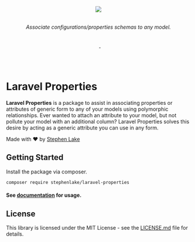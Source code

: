 <h6 align="center">
    <img src="https://raw.githubusercontent.com/stephenlake/laravel-properties/master/docs/assets/laravel-properties-banner.png"/>
</h6>

<h6 align="center">
    Associate configurations/properties schemas to any model.
</h6>

<p align="center">
<a href="https://travis-ci.org/stephenlake/laravel-properties"><img src="https://img.shields.io/travis/stephenlake/laravel-properties/master.svg?style=flat-square" alt=""></a>
<a href="https://github.styleci.io/repos/165647638"><img src="https://github.styleci.io/repos/165647638/shield?branch=master&style=flat-square" alt=""></a>
<a href="https://scrutinizer-ci.com/g/stephenlake/laravel-properties"><img src="https://img.shields.io/scrutinizer/g/stephenlake/laravel-properties.svg?style=flat-square" alt=""></a>
<a href="https://packagist.org/packages/stephenlake/laravel-properties">
<img src="https://img.shields.io/packagist/dt/stephenlake/laravel-properties.svg?style=flat-square" alt="">
</a>
<a href="https://github.com/stephenlake/laravel-properties"><img src="https://img.shields.io/github/release/stephenlake/laravel-properties.svg?style=flat-square" alt=""></a>
<a href="https://github.com/stephenlake/laravel-properties/LICENSE.md"><img src="https://img.shields.io/badge/license-MIT-blue.svg?style=flat-square" alt=""></a>
</p>

<br><br>

# Laravel Properties

**Laravel Properties** is a package to assist in associating properties or attributes of generic form to any of your models using polymorphic relationships. Ever wanted to attach an attribute to your model, but not pollute your model with an additional column? Laravel Properties solves this desire by acting as a generic attribute you can use in any form.

Made with ❤️ by [Stephen Lake](http://stephenlake.github.io/)

## Getting Started

Install the package via composer.

    composer require stephenlake/laravel-properties

#### See [documentation](https://stephenlake.github.io/laravel-properties/) for usage.

## License

This library is licensed under the MIT License - see the [LICENSE.md](LICENSE.md) file for details.
